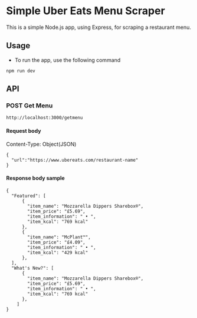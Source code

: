 # Simple Uber Eats Menu Scraper

This is a simple Node.js app, using Express, for scraping a restaurant menu.

## Usage

- To run the app, use the following command

`npm run dev`

## API

### **POST** Get Menu

`http://localhost:3000/getmenu`

#### Request body

Content-Type: Object(JSON) <br/>

```
{
  "url":"https://www.ubereats.com/restaurant-name"
}
```

#### Response body sample

```
{
  "Featured": [
      {
        "item_name": "Mozzarella Dippers Sharebox®",
        "item_price": "£5.69",
        "item_information": " • ",
        "item_kcal": "769 kcal"
      },
      {
        "item_name": "McPlant™",
        "item_price": "£4.09",
        "item_information": " • ",
        "item_kcal": "429 kcal"
      },
  ],
  "What's New?": [
      {
        "item_name": "Mozzarella Dippers Sharebox®",
        "item_price": "£5.69",
        "item_information": " • ",
        "item_kcal": "769 kcal"
      },
    ]
}
```
